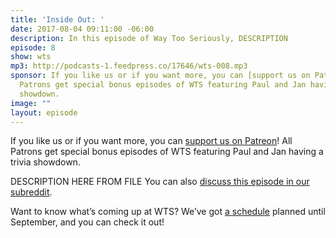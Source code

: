 ```yaml
---
title: 'Inside Out: '
date: 2017-08-04 09:11:00 -06:00
description: In this episode of Way Too Seriously, DESCRIPTION
episode: 8
show: wts
mp3: http://podcasts-1.feedpress.co/17646/wts-008.mp3
sponsor: If you like us or if you want more, you can [support us on Patreon](https://www.patreon.com/clockworkscast)!
  Patrons get special bonus episodes of WTS featuring Paul and Jan having a trivia
  showdown.
image: ""
layout: episode
---
```


If you like us or if you want more, you can [support us on Patreon](https://www.patreon.com/clockworkscast)! All Patrons get special bonus episodes of WTS featuring Paul and Jan having a trivia showdown.

DESCRIPTION HERE FROM FILE You can also [discuss this episode in our subreddit](#).

Want to know what’s coming up at WTS? We’ve got [a schedule](https://docs.google.com/document/d/1f6fvTgbzQOCUD_potL6mWClmSC3D2cOBgKz36OwSC68/edit?usp=sharing) planned until September, and you can check it out!
